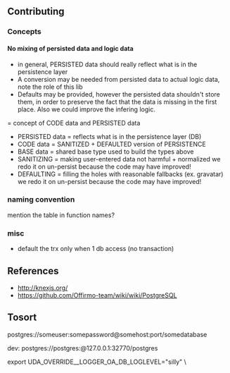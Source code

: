 
## Contributing

### Concepts

#### No mixing of persisted data and logic data

- in general, PERSISTED data should really reflect what is in the persistence layer
- A conversion may be needed from persisted data to actual logic data,
  note the role of this lib
- Defaults may be provided, however the persisted data shouldn't store them,
  in order to preserve the fact that the data is missing in the first place.
  Also we could improve the infering logic.

= concept of CODE data and PERSISTED data
* PERSISTED data = reflects what is in the persistence layer (DB)
* CODE data = SANITIZED + DEFAULTED version of PERSISTENCE
* BASE data = shared base type used to build the types above
* SANITIZING = making user-entered data not harmful + normalized
               we redo it on un-persist because the code may have improved!
* DEFAULTING = filling the holes with reasonable fallbacks (ex. gravatar)
               we redo it on un-persist because the code may have improved!

### naming convention

mention the table in function names?

### misc
* default the trx only when 1 db access (no transaction)


## References

* http://knexjs.org/
* https://github.com/Offirmo-team/wiki/wiki/PostgreSQL


## Tosort

postgres://someuser:somepassword@somehost:port/somedatabase

dev:
postgres://postgres:@127.0.0.1:32770/postgres


export UDA_OVERRIDE__LOGGER_OA_DB_LOGLEVEL=\"silly\" \
